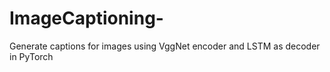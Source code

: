 # ImageCaptioning-
Generate captions for images using VggNet encoder and LSTM as decoder in PyTorch 
